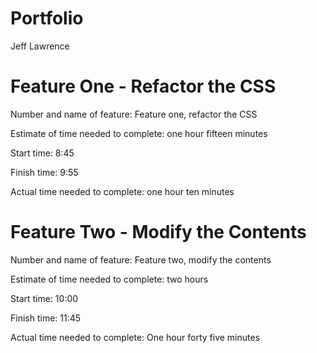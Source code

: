 # Portfolio
Jeff Lawrence

# Feature One - Refactor the CSS

Number and name of feature: Feature one, refactor the CSS

Estimate of time needed to complete: one hour fifteen minutes

Start time: 8:45

Finish time: 9:55

Actual time needed to complete: one hour ten minutes

# Feature Two - Modify the Contents

Number and name of feature: Feature two, modify the contents

Estimate of time needed to complete: two hours

Start time: 10:00

Finish time: 11:45

Actual time needed to complete: One hour forty five minutes
